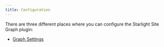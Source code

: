 ```yaml
---
title: Configuration
---
```


There are three different places where you can configure the Starlight Site Graph plugin:

-   [Graph Settings](/starlight-site-graph/configuration/graph/)

